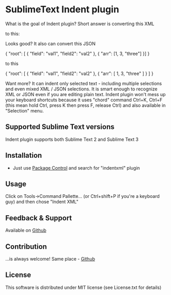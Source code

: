 # SublimeText Indent plugin

<p>What is the goal of Indent plugin? Short answer is converting this XML</p>
    <root><node attr="1" attr2="4"><node /></node></root>
<p>to this: </p>
    <root>
        <node attr="1" attr2="4">
		    <node/>
	    </node>
    </root>

<p>Looks good? It also can convert this JSON</p>
    { "root": [ { "field": "val1", "field2": "val2" }, { "arr": [1, 3, "three"] }] }
<p>to this</p>
    {
        "root": [
            {
                "field": "val1",
                "field2": "val2"
            },
            {
                "arr": [
                    1,
                    3,
                    "three"
                ]
            }
        ]
    }
    
<p>Want more? It can indent only selected text - including multiple selections and even mixed XML / JSON selections. It is smart enough to recognize XML or JSON even if you are editing plain text. Indent plugin won't mess up your keyboard shortcuts because it uses "chord" command Ctrl+K, Ctrl+F (this mean hold Ctrl, press K then press F, release Ctrl) and also available in "Selection" menu. </p>

## Supported Sublime Text versions
Indent plugin supports both Sublime Text 2 and Sublime Text 3

## Installation
 - Just use [Package Control](http://wbond.net/sublime_packages/package_control) and search for "indentxml" plugin

## Usage ##
Click on Tools->Command Pallette... (or Ctrl+shift+P if you're a keyboard guy) and then chose "Indent XML"

## Feedback & Support
Available on [Github](https://github.com/alek-sys/sublimetext_indentxml)

## Contribution
...is always welcome! Same place - [Github](https://github.com/alek-sys/sublimetext_indentxml)

## License
This software is distributed under MIT license (see License.txt for details)
